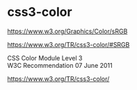 # css3-color  


https://www.w3.org/Graphics/Color/sRGB  

https://www.w3.org/TR/css3-color/#SRGB  


CSS Color Module Level 3  
W3C Recommendation 07 June 2011  

https://www.w3.org/TR/css3-color/  




